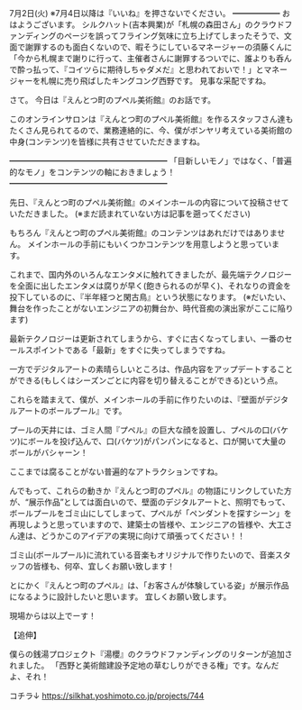 7月2日(火) ※7月4日以降は『いいね』を押さないでください。
━━━━━━
おはようございます。
シルクハット(吉本興業)が「札幌の森田さん」のクラウドファンディングのページを誤ってフライング気味に立ち上げてしまったそうで、文面で謝罪するのも面白くないので、暇そうにしているマネージャーの須藤くんに「今から札幌まで謝りに行って、主催者さんに謝罪するついでに、誰よりも呑んで酔っ払って、『コイツらに期待しちゃダメだ』と思われておいで！」とマネージャーを札幌に売り飛ばしたキングコング西野です。
見事な采配ですね。

さて。
今日は『えんとつ町のプペル美術館』のお話です。

このオンラインサロンは『えんとつ町のプペル美術館』を作るスタッフさん達もたくさん見られてるので、業務連絡的に、今、僕がボンヤリ考えている美術館の中身(コンテンツ)を皆様に共有させていただきますね。

━━━━━━━━━━━━━━━━━━━━
「目新しいモノ」ではなく、「普遍的なモノ」をコンテンツの軸におきましょう！
━━━━━━━━━━━━━━━━━━━━

先日、『えんとつ町のプペル美術館』のメインホールの内容について投稿させていただきました。
(※まだ読まれていない方は記事を遡ってください)

もちろん『えんとつ町のプペル美術館』のコンテンツはあれだけではありません。
メインホールの手前にもいくつかコンテンツを用意しようと思っています。

これまで、国内外のいろんなエンタメに触れてきましたが、最先端テクノロジーを全面に出したエンタメは腐りが早く(飽きられるのが早く)、それなりの資金を投下しているのに、『半年経つと閑古鳥』という状態になります。
(※だいたい、舞台を作ったことがないエンジニアの初舞台か、時代音痴の演出家がここに陥ります)

最新テクノロジーは更新されてしまうから、すぐに古くなってしまい、一番のセールスポイントである「最新」をすぐに失ってしまうですね。

一方でデジタルアートの素晴らしいところは、作品内容をアップデートすることができる(もしくはシーズンごとに内容を切り替えることができる)という点。

これらを踏まえて、僕が、メインホールの手前に作りたいのは、『壁面がデジタルアートのボールプール』です。

プールの天井には、ゴミ人間『プペル』の巨大な顔を設置し、プペルの口(バケツ)にボールを投げ込んで、口(バケツ)がパンパンになると、口が開いて大量のボールがバシャーン！

ここまでは腐ることがない普遍的なアトラクションですね。

んでもって、これらの動きか『えんとつ町のプペル』の物語にリンクしていた方が、“展示作品”としては面白いので、壁面のデジタルアートと、照明でもって、ボールプールをゴミ山にしてしまって、プペルが「ペンダントを探すシーン」を再現しようと思っていますので、建築士の皆様や、エンジニアの皆様や、大工さん達は、どうかこのアイデアの実現に向けて頑張ってください！！

ゴミ山(ボールプール)に流れている音楽もオリジナルで作りたいので、音楽スタッフの皆様も、何卒、宜しくお願い致します！

とにかく『えんとつ町のプペル』は、「お客さんが体験している姿」が展示作品になるように設計したいと思います。
宜しくお願い致します。

現場からは以上でーす！

【追伸】

僕らの銭湯プロジェクト『湯櫻』のクラウドファンディングのリターンが追加されました。
「西野と美術館建設予定地の草むしりができる権」です。なんだよ、それ！

コチラ↓
https://silkhat.yoshimoto.co.jp/projects/744
